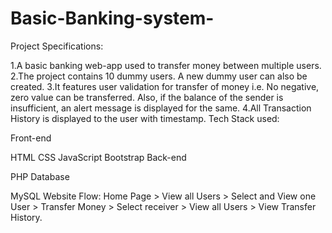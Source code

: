 # Basic-Banking-system-
Project Specifications:

1.A basic banking web-app used to transfer money between multiple users.
2.The project contains 10 dummy users. A new dummy user can also be created.
3.It features user validation for transfer of money i.e. No negative, zero value can be transferred.
Also, if the balance of the sender is insufficient, an alert message is displayed for the same.
4.All Transaction History is displayed to the user with timestamp.
Tech Stack used:

Front-end

HTML
CSS
JavaScript
Bootstrap
Back-end

PHP
Database

MySQL
Website Flow: Home Page > View all Users > Select and View one User > Transfer Money > Select receiver > View all Users > View Transfer History.
